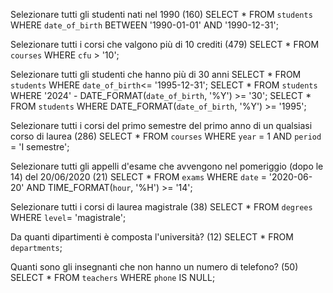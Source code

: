 Selezionare tutti gli studenti nati nel 1990 (160)
SELECT * FROM `students` WHERE `date_of_birth` BETWEEN '1990-01-01' AND '1990-12-31';

Selezionare tutti i corsi che valgono più di 10 crediti (479)
SELECT * FROM `courses` WHERE `cfu` > '10';


Selezionare tutti gli studenti che hanno più di 30 anni
SELECT * FROM `students` WHERE `date_of_birth`<= '1995-12-31';
SELECT * FROM `students` WHERE '2024' - DATE_FORMAT(`date_of_birth`, '%Y') >= '30';
SELECT * FROM `students` WHERE DATE_FORMAT(`date_of_birth`, '%Y') >= '1995';

Selezionare tutti i corsi del primo semestre del primo anno di un qualsiasi corso di
laurea (286)
SELECT * FROM `courses` WHERE `year` = 1 AND `period` = 'I semestre';

Selezionare tutti gli appelli d'esame che avvengono nel pomeriggio (dopo le 14) del
20/06/2020 (21)
SELECT * FROM `exams` WHERE `date` = '2020-06-20' AND TIME_FORMAT(`hour`, '%H') >= '14';

Selezionare tutti i corsi di laurea magistrale (38)
SELECT * FROM `degrees` WHERE `level`= 'magistrale';


Da quanti dipartimenti è composta l'università? (12)
SELECT * FROM `departments`;

Quanti sono gli insegnanti che non hanno un numero di telefono? (50)
SELECT * FROM `teachers` WHERE `phone` IS NULL;

